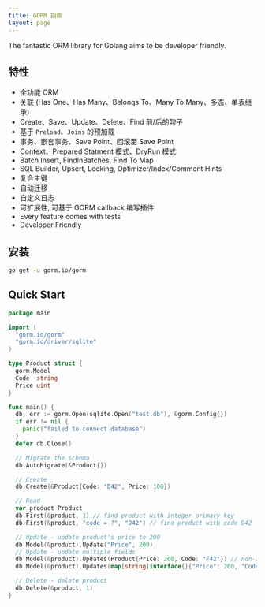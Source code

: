 ```yaml
---
title: GORM 指南
layout: page
---
```


The fantastic ORM library for Golang aims to be developer friendly.

## 特性

* 全功能 ORM
* 关联 (Has One、Has Many、Belongs To、Many To Many、多态、单表继承)
* Create、Save、Update、Delete、Find 前/后的勾子
* 基于 `Preload`、`Joins` 的预加载
* 事务、嵌套事务、Save Point、回滚至 Save Point
* Context、Prepared Statment 模式、DryRun 模式
* Batch Insert, FindInBatches, Find To Map
* SQL Builder, Upsert, Locking, Optimizer/Index/Comment Hints
* 复合主键
* 自动迁移
* 自定义日志
* 可扩展性, 可基于 GORM callback 编写插件
* Every feature comes with tests
* Developer Friendly

## 安装

```sh
go get -u gorm.io/gorm
```

## Quick Start

```go
package main

import (
  "gorm.io/gorm"
  "gorm.io/driver/sqlite"
)

type Product struct {
  gorm.Model
  Code  string
  Price uint
}

func main() {
  db, err := gorm.Open(sqlite.Open("test.db"), &gorm.Config{})
  if err != nil {
    panic("failed to connect database")
  }
  defer db.Close()

  // Migrate the schema
  db.AutoMigrate(&Product{})

  // Create
  db.Create(&Product{Code: "D42", Price: 100})

  // Read
  var product Product
  db.First(&product, 1) // find product with integer primary key
  db.First(&product, "code = ?", "D42") // find product with code D42

  // Update - update product's price to 200
  db.Model(&product).Update("Price", 200)
  // Update - update multiple fields
  db.Model(&product).Updates(Product{Price: 200, Code: "F42"}) // non-zero fields
  db.Model(&product).Updates(map[string]interface{}{"Price": 200, "Code": "F42"})

  // Delete - delete product
  db.Delete(&product, 1)
}
```
